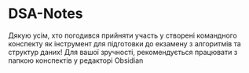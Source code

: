 # DSA-Notes
Дякую усім, хто погодився прийняти участь у створені командного конспекту як інструмент для підготовки до екзамену з алгоритмів та структур даних! 
Для вашої зручності, рекомендується працювати з папкою конспектів у редакторі Obsidian
